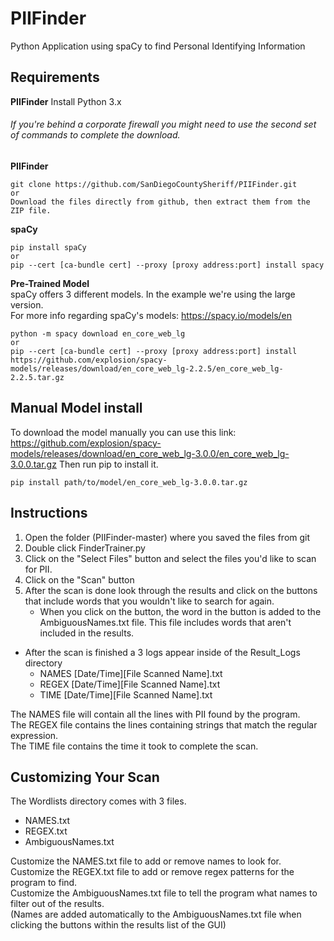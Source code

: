 # PIIFinder
Python Application using spaCy to find Personal Identifying Information

## Requirements  
**PIIFinder** 
Install Python 3.x
###### If you're behind a corporate firewall you might need to use the second set of commands to complete the download.
**PIIFinder**  
```
git clone https://github.com/SanDiegoCountySheriff/PIIFinder.git
or
Download the files directly from github, then extract them from the ZIP file.
```
**spaCy**  
```
pip install spaCy
or
pip --cert [ca-bundle cert] --proxy [proxy address:port] install spacy
```
**Pre-Trained Model**  
spaCy offers 3 different models. In the example we're using the large version.  
For more info regarding spaCy's models: https://spacy.io/models/en 
```
python -m spacy download en_core_web_lg
or
pip --cert [ca-bundle cert] --proxy [proxy address:port] install https://github.com/explosion/spacy-models/releases/download/en_core_web_lg-2.2.5/en_core_web_lg-2.2.5.tar.gz
```
## Manual Model install
To download the model manually you can use this link: https://github.com/explosion/spacy-models/releases/download/en_core_web_lg-3.0.0/en_core_web_lg-3.0.0.tar.gz
Then run pip to install it.

```
pip install path/to/model/en_core_web_lg-3.0.0.tar.gz
```

## Instructions
1. Open the folder (PIIFinder-master) where you saved the files from git 
1. Double click FinderTrainer.py
1. Click on the "Select Files" button and select the files you'd like to scan for PII.
1. Click on the "Scan" button
1. After the scan is done look through the results and click on the buttons that include words that you wouldn't like to search for again.
    * When you click on the button, the word in the button is added to the AmbiguousNames.txt file. This file includes words that aren't included in the results.

* After the scan is finished a 3 logs appear inside of the Result_Logs directory
    * NAMES [Date/Time][File Scanned Name].txt
    * REGEX [Date/Time][File Scanned Name].txt
    * TIME  [Date/Time][File Scanned Name].txt
    
The NAMES file will contain all the lines with PII found by the program.  
The REGEX file contains the lines containing strings that match the regular expression.  
The TIME file contains the time it took to complete the scan.  

## Customizing Your Scan
The Wordlists directory comes with 3 files.
* NAMES.txt
* REGEX.txt
* AmbiguousNames.txt

Customize the NAMES.txt file to add or remove names to look for.  
Customize the REGEX.txt file to add or remove regex patterns for the program to find.  
Customize the AmbiguousNames.txt file to tell the program what names to filter out of the results.  
(Names are added automatically to the AmbiguousNames.txt file when clicking the buttons within the results list of the GUI)
